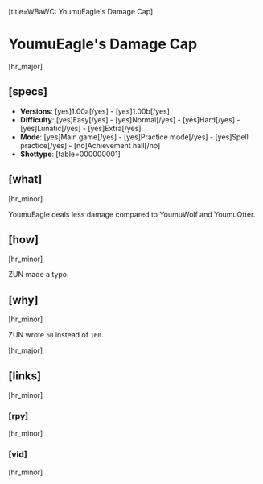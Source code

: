 [title=WBaWC: YoumuEagle's Damage Cap]
# YoumuEagle's Damage Cap
[hr_major]
## [specs]

* **Versions**: [yes]1.00a[/yes] - [yes]1.00b[/yes]
* **Difficulty**: [yes]Easy[/yes] - [yes]Normal[/yes] - [yes]Hard[/yes] - [yes]Lunatic[/yes] - [yes]Extra[/yes]
* **Mode**: [yes]Main game[/yes] -  [yes]Practice mode[/yes] - [yes]Spell practice[/yes] - [no]Achievement hall[/no]
* **Shottype**: [table=000000001]


## [what] 
[hr_minor]

YoumuEagle deals less damage compared to YoumuWolf and YoumuOtter.

## [how]
[hr_minor]

ZUN made a typo.

## [why]
[hr_minor]

ZUN wrote `60` instead of `160`.

[hr_major]
## [links]
[hr_minor]
### [rpy]
[hr_minor]
### [vid]
[hr_minor]
